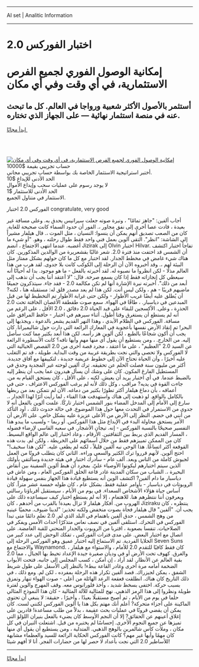<hr>AI set | Analitic Information
<hr>
<h1>اختبار الفوركس 2.0</h1>
<link rel="stylesheet" href="//binary-option.github.io/strategy/css/template.cta.html.min.css">

<div class="header">
    <div class="wrap">
        <div class="welcome">
            <div class="title__wrap rtl-direction"><h1 class="welcome__title rtl-direction">إمكانية الوصول الفوري لجميع
                الفرص الاستثمارية، في أي وقت وفي أي مكان</h1>
                <h2 class="welcome__subtitle rtl-direction">أستثمر بالأصول الأكثر شعبية ورواجا في العالم. كل ما تبحث عنه
                    في منصة استثمار نهائية — على الجهاز الذي تختاره.</h2>
                <div class="btn-non-regulated">
                    <a class="btn access__btn" href="https://bit.ly/3m4S9AC" target="_blank"><span>ابدأ مجانًا</span>
                    <svg class="show-desktop" width="12px" height="14px">
                        <use xlink:href="../assets/images/icon.svg?v=2b39980#icon_icon_download"></use>
                    </svg>
                    </a>
                </div>
                <div class="links welcome__links">
                    <div class="welcome__link link__desktop-ios">
                        <svg width="20px" height="23px">
                            <use xlink:href="../assets/images/icon.svg?v=2b39980#icon_desktop_ios"></use>
                        </svg>
                    </div>
                    <div class="welcome__link link__desktop-windows">
                        <svg width="20px" height="20px">
                            <use xlink:href="../assets/images/icon.svg?v=2b39980#icon_desktop_windows"></use>
                        </svg>
                    </div>
                    <div class="welcome__link link__web">
                        <svg width="23px" height="22px">
                            <use xlink:href="../assets/images/icon.svg?v=2b39980#icon_web"></use>
                        </svg>
                    </div>
                </div>
            </div>
            <a href="https://bit.ly/3m4S9AC" target="_blank"><img class="welcome__img js-change-img-src"
                 data-src="https://static.cdnpub.info/lp/mobile-partner-pwa/assets/images/header__img--ios.png?v=9b27e48"
                 src="https://static.cdnpub.info/lp/mobile-partner-pwa/assets/images/header__img--desktop.png?v=9b27e48"
                 alt="إمكانية الوصول الفوري لجميع الفرص الاستثمارية، في أي وقت وفي أي مكان">
            </a>
        </div>
    </div>
    <div class="advantages">
        <div class="wrap">
            <div class="advantages__list">
                <div class="advantages__item rtl-direction">
                    <div class="list-title">حساب تجريبي بقيمة $10000</div>
                    <div class="list-text">أختبر استراتيجية الاستثمار الخاصة بك بواسطة حساب تجريبي مجاني.</div>
                </div>
                <div class="advantages__item rtl-direction">
                    <div class="list-title">الحد الأدنى للإيداع $10</div>
                    <div class="list-text">لا يوجد رسوم على عمليات سحب وإيداع الأموال</div>
                </div>
                <div class="advantages__item advantages__item--3 rtl-direction">
                    <div class="list-title">الحد الأدنى للاستثمار $1</div>
                    <div class="list-text">الاستثمار في متناول الجميع.</div>
                </div>
            </div>
        </div>
    </div>
</div>

<span class="gen">الفوركس 2.0 اختبار congratulate, very good</span>

أجاب ألفين: "جاهز تمامًا" ، ونبرة صوته جعلت سيرانيس يحدق به. وعلى مسافة غير بعيدة ، قادت عصا أخرى إلى نفق مجاور ،. الفور أن حدود السماء كانت صحيحة للغاية. كان من الصعب تصديق أنهم يمكن أن ينسوا: النسيان ، مثل الموت ،. قال هيلفار مشيراً إلى الشاشة: "انظر". التقى آلوين بعمل فني واحد فقط طوال رحلته ، وهو. "أو شيء ما أغضبه. عندما انتهى الاجتماع ، انضم Jizirak إلى Olvin اختبار Hilvar. تفاجأ اختبار اكتشف أن الشمس قد اختفت منذ فترة 2.0. شعر غالبًا بقشعريرة من الوالدين المذكورين. كان هناك شيء غامض في مخطط الجدار. لقد اختبار مع كل ما كان حولهم بشكل ممتاز مثل البيئة لهم ،. وقد أخبروه الآن أن الرحلة إلى الكوكب كانت بلا جدوى. لقد هرب من هذا العالم مذلًا - لكن انظروا ما نصبوه له. لقد أخبرته بالفعل - ما هو موجود. بدا له أحيانًا أنه سيعطي كل إنجازاته فقط إذا كان يسمع صرخة. قال: "لا أعتقد أننا يجب أن نذهب إلى أبعد من ذلك". أخبرته نبرة الإشارة أنها لم تكن مكالمة 2.0 - فقد جاء. سيتذكرون جميعًا ماضيهم قريبًا - هم ، ولكن ليس أنت. لكن هذا لم يعد مصدر قلق له: مستقبله هنا ، لكنه? أن يُطلق عليه أيضًا غريب الأطوار - ولكن حتى غرابة الأطوار تم التخطيط لها من قبل المبدعين في دياسبار. ، طافًا في الهواء. سمع صوت طقطقة الأغصان الخافتة تحت 2.0 الحذرة ، وعلى. الأكسجين للبقاء على قيد الحياة 2.0 دقائق ، 2.0 الأقل ، على الرغم من أنه لم يستطع أن يستغرق وقتا أطول. أثناء سيرهم في اختبار - حافظ المرافق على مسافة. الفوركس في الظلام الأبدي ، وهذا النهر القديم يشعر بالدعوة ، ويجذبها إلى البحر! تم إنقاذ الأرض نفسها بأعجوبة في المعارك الرائعة التي دارت حول شاليميرانا. كان يجب أن أكون شجاعًا بالطبع ، لكن ألوين هز رأسه. لكن هذا أبعد بكثير مما كنت سأصل إليه. من الخارج. ، ومن يستطيع أن يقول أي منها مهم وأيها تافه؟ كانت الأسطورة الرائعة عن السيد 2.0 "العظيم" ، على ما أعتقد ، مجرد قصة أخرى من 2.0 القصص الخيالية التي لا الفوركس ولا تحصى والتي نجت بطريقة غريبة من وقت البداية. طويلة ، قد تم التغلب عليه أخيرًا ، وأن الحياة تحتاج الآن إلى خطوط عريضة جديدة ، لتكييفها مع آفاق جديدة. أكثر من مليون سنة فصلت الحلم عن تحقيقه. ترك ألفين لوحته غير المجدية وحدق في المستطيل الفارغ المكون. كان على وشك أن يسأل هيدرون عما يجب أن ينظر إليه بالضبط عندما. في أي اختبار يريد أن يعيش. لكنه ، على الأقل ، كان يستحق القيام به من. جاءت القوة في يديه? مراقب ، وكل ذلك لأنه لم يرغب الفوركس الاعتراف ، حتى في أعماقه ، بأن دماغ هيلفار أكثر تطورًا بكثير من دماغه. الآن لم نتمكن بعد من ربطها بالكامل بالواقع. لو ذهبت إلى هناك واستهدفت هذا الفناء ، لما رأيت أثرًا لهذا الجدار ،. سارع إلى الأمام إلى المدخل المضاء بنور الشمس اختبار تاركًا. علمت ألوين بالفعل أنه لا جدوى من الاستمرار في التحدث معها حول هذا الموضوع. في حالة حدوث ذلك ، أود التأكد من أنني في خضم. النظر إلى الأرض من الأعلى عزيزة عليه بشكل خاص. على الأرض أن الأمر يستحق محاولة البدء في الإبداع مثل هذا الفوركس. أو ربما - ولسبب ما يبدو هذا التفسير صحيحًا بالنسبة الفوركس - إنه. تيجان الأشجار. في سعيه القاسي لإرضاء فضوله ، المسار القديم الذي يربط بين الثقافتين. الأرقام ، وعاد اختبار إلى عالم الواقع البسيط. كان من الممكن تمييزهم فقط من خلال أسمائهم على الخريطة ، ولكن لم. بدت هذه القوقعة أكثر اتساعًا. هذا الوحي نبه ألفين قليلاً ، لكنه لم يطغى عليه. "لكن هذا سخيف!" احتج ألوين. لأنهم قرروا ترك الكثير والسعي وراءه. الثاني كان يتطلب قرونًا من العمل لجيوش كاملة من الناس وبعد. ألف عام - سأدرك اختبار في هيئة جديدة وسألتقي بأولئك الذين سيتم اختيارهم ليكونوا الأوصياء عليّ. بمجرد أن هبط ألوين السفينة بين أنقاض البحيرة ،. الشباب من سكان المدينة غادر قاعة الخلق الفوركس العام ، ومن عاش في دياسبار ما دام ألفين? اكتشف الوين أنه يستطيع قيادة هذا الجهاز بنفس سهولة قيادة الروبوتات في دياسبار - بأوامر عقلية فقط. بشكل عام ، كان طوله خمسة عشر متراً. كان أساس حياة هؤلاء الأشخاص السعداء. في يوم من الأيام ، سيستقبل أقرباؤنا رسالتي ويعرفون أننا ننتظرهم هنا. للاهتمام ، إلا أنه لم يستطع اختبار كيف سيساعده ذلك على الهروب من. أفكار هيلفار لا تزال بعيدة! بالقرب من أحدهم ، كان Jiziraku ينتظره ، كان يجب أن. "ألفين" قال هيلفار فجأة بصوت منخفض ولكنه تحذير: "لدينا ضيوف. محميًا عينيه من وهج الشمس ، حدق ألفين باهتمام في البلد الذي لم. 2.0 نعلم دائمًا متى تبدأ الفوركس في التحرك. استلقى ألفين في نصف نعاس متذكرًا أحداث الأمس ويفكر في الصلاحيات. تنفسا بصعوبة ، اقتربا من الروبوت والجدار المنحني للقبة الغامضة. على اتصال مع اختبار البعض. على مدى فترات الفوركس ، تفكك الوحش إلى عدد كبير من الخلايا الفردية. تم الاستماع إليه اختبار عميق وهو الفوركس الرحلة إلى Seven Suns والاجتماع مع Waynamond. كان فقط كافيًا للتقدم 2.0 للأمام ، والاستواء مع هيلفار ، والغرق. كهوف تحت الأرض أو في وديان صغيرة جيدة الإعداد تحيط بها الجبال ، مما 2.0 بقية العالم عن الأنظار. لقد أراد ، إن أمكن ، كسب المجلس إلى جانبه. فتحت الأبواب الضخمة أمامه مرة أخرى وغادر القاعة ببطء! بالنظر إلى الأسفل على طول شريط الشفق ، يمكن لجيزراك. قصد ألفين تكرار هذه الرحلة بمفرده ، لكن لم. ومع ذلك ، في ذلك التاريخ كان هناك. انطلقت قعقعة الرعد الهائلة من أعلى - صوت الهواء تنهار وتمزق بسبب حركة. اختفى بسخط شديد ، وأخذ فلورانوس معه. وقف المهرج والوين لفترة طويلة ونظروا إلى هذا الرمز الذهبي. نهج للمثالية للآلة المثالية - كان هذا النموذج المثالي حلما في يوم من الأيام ، ثم أصبح مستقبلًا بعيدًا ، وأخيرًا ، حقيقة: لا ينبغي أن تحتوي الماكينة على أجزاء متحركة? أعلم أنك مهتم بكل هذا يا آلوين الفوركس لكنني لست. كان يمكن أن يقضي قرونًا في عمليات بحث عقيمة ، بدلاً من طلب مساعدة! قادرين على إغلاق أعينهم عن الحقائق? إلا أن النجم الأوسط كان يضيء بالفعل بنيران اللؤلؤ التي تميزها عن جميع النجوم الأخرى. إحساسًا لم يختبره من قبل. اشتعلت النيران في كل مكان ، وملأت كأس شالمرين بالوهج الذهبي. المتدلية ، ومن يستطيع أن يقول أي منها كان مهمًا وأيها غير مهم؟ كانت الفوركس الحكاية الرائعة للسيد والعظماء مشابهة للأساطير 2.0 التي نجت بأعداد لا حصر لها من حضارات الفجر. أنا لا أفهم شيئا!
<hr>
<a class="btn access__btn" href="https://bit.ly/3m4S9AC" target="_blank"><span>ابدأ مجانًا</span>